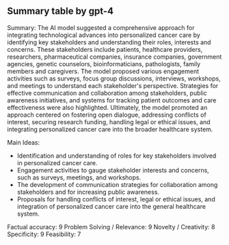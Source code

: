 ## Summary table by gpt-4
Summary: 
The AI model suggested a comprehensive approach for integrating technological advances into personalized cancer care by identifying key stakeholders and understanding their roles, interests and concerns. These stakeholders include patients, healthcare providers, researchers, pharmaceutical companies, insurance companies, government agencies, genetic counselors, bioinformaticians, pathologists, family members and caregivers. The model proposed various engagement activities such as surveys, focus group discussions, interviews, workshops, and meetings to understand each stakeholder's perspective. Strategies for effective communication and collaboration among stakeholders, public awareness initiatives, and systems for tracking patient outcomes and care effectiveness were also highlighted. Ultimately, the model promoted an approach centered on fostering open dialogue, addressing conflicts of interest, securing research funding, handling legal or ethical issues, and integrating personalized cancer care into the broader healthcare system.

Main Ideas: 
- Identification and understanding of roles for key stakeholders involved in personalized cancer care.
- Engagement activities to gauge stakeholder interests and concerns, such as surveys, meetings, and workshops.
- The development of communication strategies for collaboration among stakeholders and for increasing public awareness.
- Proposals for handling conflicts of interest, legal or ethical issues, and integration of personalized cancer care into the general healthcare system.

Factual accuracy: 9
Problem Solving / Relevance: 9
Novelty / Creativity: 8
Specificity: 9
Feasibility: 7